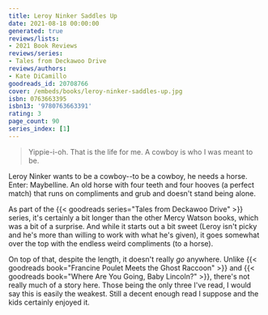 ```yaml
---
title: Leroy Ninker Saddles Up
date: 2021-08-18 00:00:00
generated: true
reviews/lists:
- 2021 Book Reviews
reviews/series:
- Tales from Deckawoo Drive
reviews/authors:
- Kate DiCamillo
goodreads_id: 20708766
cover: /embeds/books/leroy-ninker-saddles-up.jpg
isbn: 0763663395
isbn13: '9780763663391'
rating: 3
page_count: 90
series_index: [1]
---
```

> Yippie-i-oh. That is the life for me. A cowboy is who I was meant to be.

Leroy Ninker wants to be a cowboy--to be a cowboy, he needs a horse. Enter: Maybelline. An old horse with four teeth and four hooves (a perfect match) that runs on compliments and grub and doesn't stand being alone.  

<!--more-->

As part of the {{< goodreads series="Tales from Deckawoo Drive" >}} series, it's certainly a bit longer than the other Mercy Watson books, which was a bit of a surprise. And while it starts out a bit sweet (Leroy isn't picky and he's more than willing to work with what he's given), it goes somewhat over the top with the endless weird compliments (to a horse).  

On top of that, despite the length, it doesn't really *go* anywhere. Unlike {{< goodreads book="Francine Poulet Meets the Ghost Raccoon" >}} and {{< goodreads book="Where Are You Going, Baby Lincoln?" >}}, there's not really much of a story here. Those being the only three I've read, I would say this is easily the weakest. Still a decent enough read I suppose and the kids certainly enjoyed it.